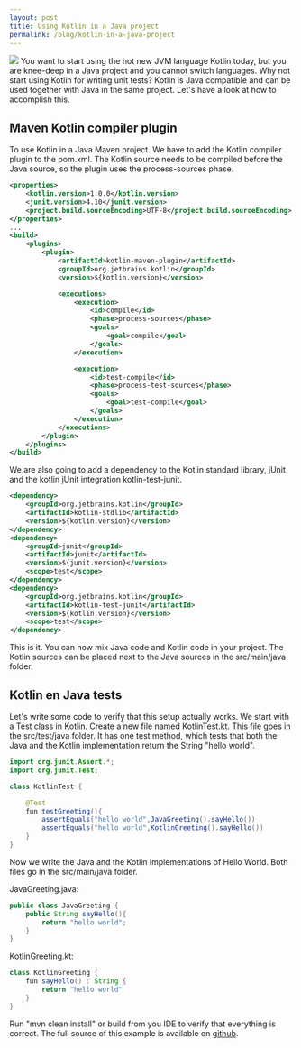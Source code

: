 ```yaml
---
layout: post
title: Using Kotlin in a Java project
permalink: /blog/kotlin-in-a-java-project
---
```

[<img src="{{ site.url }}/img/github.svg">](https://github.com/erwindeg/kotlin-example)
You want to start using the hot new JVM language Kotlin today, but you are knee-deep in a Java project and you cannot switch languages. Why not start using Kotlin for writing unit tests? Kotlin is Java compatible and can be used together with Java in the same project. Let's have a look at how to accomplish this.

## Maven Kotlin compiler plugin
To use Kotlin in a Java Maven project. We have to add the Kotlin compiler plugin to the pom.xml. The Kotlin source needs to be compiled before the Java source, so the plugin uses the process-sources phase.

```xml
<properties>
	<kotlin.version>1.0.0</kotlin.version>
	<junit.version>4.10</junit.version>
	<project.build.sourceEncoding>UTF-8</project.build.sourceEncoding>
</properties>
...
<build>
	<plugins>
		<plugin>
			<artifactId>kotlin-maven-plugin</artifactId>
			<groupId>org.jetbrains.kotlin</groupId>
			<version>${kotlin.version}</version>

			<executions>
				<execution>
					<id>compile</id>
					<phase>process-sources</phase>
					<goals>
						<goal>compile</goal>
					</goals>
				</execution>

				<execution>
					<id>test-compile</id>
					<phase>process-test-sources</phase>
					<goals>
						<goal>test-compile</goal>
					</goals>
				</execution>
			</executions>
		</plugin>
	</plugins>
</build>
```

We are also going to add a dependency to the Kotlin standard library, jUnit and the kotlin jUnit integration kotlin-test-junit.

```xml
<dependency>
	<groupId>org.jetbrains.kotlin</groupId>
	<artifactId>kotlin-stdlib</artifactId>
	<version>${kotlin.version}</version>
</dependency>
<dependency>
	<groupId>junit</groupId>
	<artifactId>junit</artifactId>
	<version>${junit.version}</version>
	<scope>test</scope>
</dependency>
<dependency>
	<groupId>org.jetbrains.kotlin</groupId>
	<artifactId>kotlin-test-junit</artifactId>
	<version>${kotlin.version}</version>
	<scope>test</scope>
</dependency>
```

This is it. You can now mix Java code and Kotlin code in your project. The Kotlin sources can be placed next to the Java sources in the src/main/java folder.

## Kotlin en Java tests
Let's write some code to verify that this setup actually works. We start with a Test class in Kotlin. Create a new file named KotlinTest.kt. This file goes in the src/test/java folder. It has one test method, which tests that both the Java and the Kotlin implementation return the String "hello world".

```java
import org.junit.Assert.*;
import org.junit.Test;

class KotlinTest {

	@Test
	fun testGreeting(){
		assertEquals("hello world",JavaGreeting().sayHello())
		assertEquals("hello world",KotlinGreeting().sayHello())
	}
}
```

Now we write the Java and the Kotlin implementations of Hello World. Both files go in the src/main/java folder.

JavaGreeting.java:

```java
public class JavaGreeting {
	public String sayHello(){
		return "hello world";
	}
}
```

KotlinGreeting.kt:

```java
class KotlinGreeting {
	fun sayHello() : String {
		return "hello world"
	}
}
```

Run "mvn clean install" or build from you IDE to verify that everything is correct. The full source of this example is available on [github](https://github.com/erwindeg/kotlin-example).

